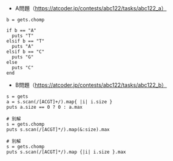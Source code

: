 - A問題（https://atcoder.jp/contests/abc122/tasks/abc122_a）

```
b = gets.chomp

if b == "A"
  puts "T"
elsif b == "T"
  puts "A"
elsif b == "C"
  puts "G"
else
  puts "C"
end
```

- B問題（https://atcoder.jp/contests/abc122/tasks/abc122_b）
```
s = gets
a = s.scan(/[ACGT]+/).map{ |i| i.size }
puts a.size == 0 ? 0 : a.max

# 別解
s = gets.chomp
puts s.scan(/[ACGT]*/).map(&:size).max

# 別解
s = gets.chomp
puts s.scan(/[ACGT]*/).map {|i| i.size }.max
```

